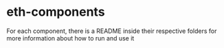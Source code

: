 # eth-components

For each component, there is a README inside their respective folders for more information about how to run and use it